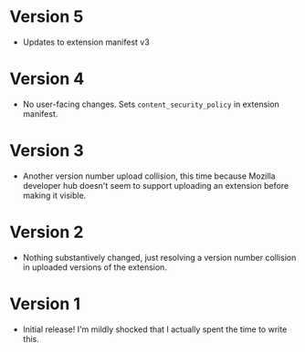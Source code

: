 # Version 5

* Updates to extension manifest v3

# Version 4

* No user-facing changes. Sets `content_security_policy` in extension
  manifest.

# Version 3

* Another version number upload collision, this time because Mozilla
  developer hub doesn't seem to support uploading an extension before
  making it visible.

# Version 2

* Nothing substantively changed, just resolving a version number
  collision in uploaded versions of the extension.

# Version 1

* Initial release! I'm mildly shocked that I actually spent the time
  to write this.
